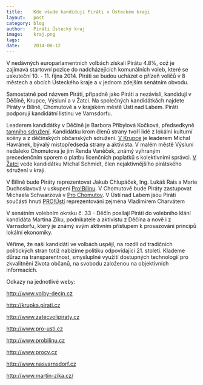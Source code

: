 ```yaml
---
title:	  Kde všude kandidují Piráti v Ústeckém kraji
layout:	  post
category: blog
author:	  Piráti Ústecký kraj
image:	  kraj.png
tags:
date:	  2014-08-12
---
```

            
V nedávných europarlamentních volbách získali Pirátu 4.8%, což je zajímavá startovní pozice do nadcházejících komunálních voleb, které se uskuteční 10. - 11. října 2014. Piráti se budou ucházet o přízeň voličů v 8 městech a obcích Ústeckého kraje a v jednom zdejším senátním obvodu.


Samostatně pod názvem Piráti, případně jako Piráti a nezávislí, kandidují v Děčíně, Krupce, Výsluní a v Žatci. Na společných kandidátkách najdete Piráty v Bílině, Chomutově a v krajském městě Ústí nad Labem. Piráti podporují  kandidátní listinu ve Varnsdorfu.

Leaderem kandidátky v Děčíně je Barbora Přibylová Kočková, předsedkyně [tamního sdružení](http://www.volby-decin.cz/).  Kandidátku krom členů strany tvoří lidé z lokální kulturní scény a z děčínských občanských sdružení. [V Krupce](https///www.pirati.cz/regiony/ustecko/krupka/start) je leaderem Michal Havránek, bývalý mistopředseda strany a aktivista. V malém městě Výsluní nedaleko Chomutova je jím Renda Vaněček, známý vyhraným precedenčním sporem o platbu licenčních poplatků s kolektivními správci. [V Žatci](http://www.zatecvolipiraty.cz/) vede kandidátku Michal Schmidt, člen nejaktivnějšího pirátského sdružení v kraji.

V Bílině bude Piráty reprezentovat Jakub Chlupáček, Ing. Lukáš Rais a Marie Duchoslavová v uskupení [Pro!Bílinu](http://www.probilinu.cz/). V Chomutově bude Piráty zastupovat Michaela Schwarzová v [Pro Chomutov](http://www.procv.cz/). V Ústí nad Labem jsou Piráti součástí hnutí [PRO!Ústí](http://www.pro-usti.cz/) reprezentováni zejména Vladimírem Charvátem

V senátním volebním okrsku č. 33 - Děčín posílají Piráti do volebního klání kandidáta Martina Zíku, podnikatele a aktivistu z Děčína a nově i z Varnsdorfu, který je známý svým aktivním přístupem k prosazování principů lokální ekonomiky.

Věříme, že naši kandidáti ve volbách uspějí, na rozdíl od tradičních politických stran totiž nabízíme politiku odpovídající 21. století. Klademe důraz na transparentnost, smysluplné využití dostupných technologií pro zkvalitnění života občanů, na svobodu založenou na objektivních informacích.

Odkazy na jednotlivé weby:

http://www.volby-decin.cz

http://krupka.pirati.cz

http://www.zatecvolipiraty.cz

http://www.pro-usti.cz

http://www.probilinu.cz

http://www.procv.cz

http://www.nasvarnsdorf.cz

http://www.martin-zika.cz/

